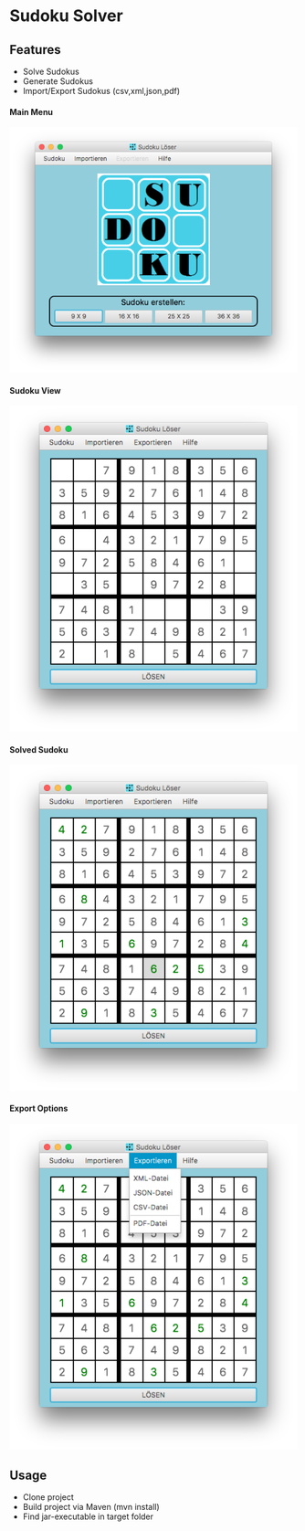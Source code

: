Sudoku Solver
============

Features
--------
- Solve Sudokus
- Generate Sudokus
- Import/Export Sudokus (csv,xml,json,pdf)

#### Main Menu

![Main Menu](https://github.com/larsKollmann/SudokuSolver/blob/master/delivery/Screenshots/1.png "Main Menu")

#### Sudoku View
![Sudoku](https://github.com/larsKollmann/SudokuSolver/blob/master/delivery/Screenshots/2.png "Sudoku")

#### Solved Sudoku
![Solved Sudoku](https://github.com/larsKollmann/SudokuSolver/blob/master/delivery/Screenshots/3.png "Solved Sudoku")

#### Export Options
![Export](https://github.com/larsKollmann/SudokuSolver/blob/master/delivery/Screenshots/4.png "Export")

Usage
-----
- Clone project
- Build project via Maven (mvn install)
- Find jar-executable in target folder

